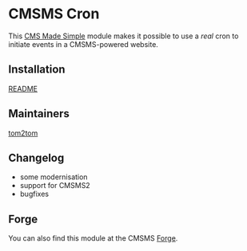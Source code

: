 # CMSMS Cron
This [CMS Made Simple](http://cmsmadesimple.org) module makes it possible to use
a *real* cron to initiate events in a CMSMS-powered website.
## Installation
[README](setup.md)
## Maintainers
[tom2tom](https://github.com/tom2tom)
## Changelog
* some modernisation
* support for CMSMS2
* bugfixes
## Forge
You can also find this module at the CMSMS [Forge](http://dev.cmsmadesimple.org/projects/cron).
